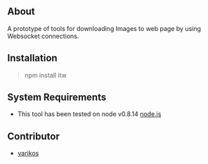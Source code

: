 ## About

A prototype of tools for downloading Images to web page by using Websocket connections.


## Installation
> npm install itw


## System Requirements

 * This tool has been tested on node v0.8.14 [node.js](http://nodejs.org/)


## Contributor

 * [yarikos](https://github.com/yarikos)
